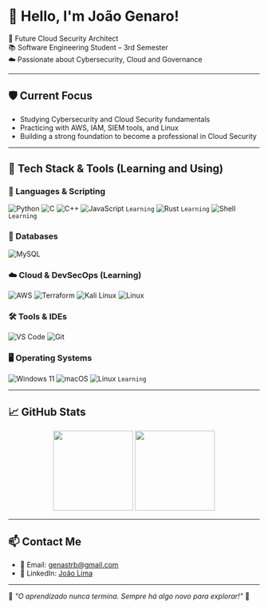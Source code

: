 # 👋 Hello, I'm João Genaro!

🎯 Future Cloud Security Architect  
📚 Software Engineering Student – 3rd Semester  
☁️ Passionate about Cybersecurity, Cloud and Governance  

---

## 🛡️ Current Focus
- Studying Cybersecurity and Cloud Security fundamentals  
- Practicing with AWS, IAM, SIEM tools, and Linux  
- Building a strong foundation to become a professional in Cloud Security  

---

## 🚀 Tech Stack & Tools (Learning and Using)

### 🧠 Languages & Scripting
![Python](https://img.shields.io/badge/Python-3670A0?style=for-the-badge&logo=python&logoColor=ffdd54)
![C](https://img.shields.io/badge/C-00599C?style=for-the-badge&logo=c&logoColor=white)
![C++](https://img.shields.io/badge/C++-00599C?style=for-the-badge&logo=c%2B%2B&logoColor=white)
![JavaScript](https://img.shields.io/badge/JavaScript-323330?style=for-the-badge&logo=javascript&logoColor=F7DF1E) `Learning`
![Rust](https://img.shields.io/badge/Rust-000000?style=for-the-badge&logo=rust&logoColor=white) `Learning`
![Shell](https://img.shields.io/badge/Shell-121011?style=for-the-badge&logo=gnu-bash&logoColor=white) `Learning`

### 💾 Databases
![MySQL](https://img.shields.io/badge/MySQL-4479A1?style=for-the-badge&logo=mysql&logoColor=white)

### ☁️ Cloud & DevSecOps (Learning)
![AWS](https://img.shields.io/badge/AWS-FF9900?style=for-the-badge&logo=amazonaws&logoColor=white)
![Terraform](https://img.shields.io/badge/Terraform-7B42BC?style=for-the-badge&logo=terraform&logoColor=white)
![Kali Linux](https://img.shields.io/badge/Kali_Linux-557C94?style=for-the-badge&logo=kalilinux&logoColor=white)
![Linux](https://img.shields.io/badge/Linux-FCC624?style=for-the-badge&logo=linux&logoColor=black)

### 🛠️ Tools & IDEs
![VS Code](https://img.shields.io/badge/VSCode-007ACC?style=for-the-badge&logo=visual-studio-code&logoColor=white)
![Git](https://img.shields.io/badge/Git-F05032?style=for-the-badge&logo=git&logoColor=white)

### 🖥️ Operating Systems
![Windows 11](https://img.shields.io/badge/Windows_11-0078D6?style=for-the-badge&logo=windows&logoColor=white)
![macOS](https://img.shields.io/badge/macOS-000000?style=for-the-badge&logo=apple&logoColor=white)
![Linux](https://img.shields.io/badge/Linux-FCC624?style=for-the-badge&logo=linux&logoColor=black) `Learning`

---

## 📈 GitHub Stats

<p align="center">
  <img height="160em" src="https://github-readme-stats.vercel.app/api?username=joaogenaro11&show_icons=true&theme=radical"/>
  <img height="160em" src="https://github-readme-stats.vercel.app/api/top-langs/?username=joaogenaro11&layout=compact&theme=radical"/>
</p>

---

## 📫 Contact Me

- 📧 Email: genastrb@gmail.com  
- 💼 LinkedIn: [João Lima](https://www.linkedin.com/in/joão-lima/)  

---

🧠 *"O aprendizado nunca termina. Sempre há algo novo para explorar!"* 🚀

